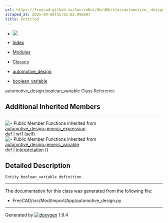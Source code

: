 ```yaml
---
url: https://freecad.github.io/SourceDoc/db/d8b/classautomotive__design_1_1boolean__variable.html
scraped_at: 2025-09-08T15:01:02.996897
title: Untitled
---
```


  * [ ![](https://www.freecad.org/svg/logo-freecad.svg) ](https://freecadweb.org "FreeCAD")
  * [Index](../../index.html "Index")
  * [Modules](../../modules.html "Modules list")
  * [Classes](../../annotated.html "Annotated list")

  * [automotive_design](../../d4/ddf/namespaceautomotive__design.html)
  * [boolean_variable](../../db/d8b/classautomotive__design_1_1boolean__variable.html)

automotive_design.boolean_variable Class Reference

##  Additional Inherited Members  
  
---  
![-](../../closed.png) Public Member Functions inherited from
[automotive_design.generic_expression](../../d3/d52/classautomotive__design_1_1generic__expression.html)  
def | [wr1](../../d3/d52/classautomotive__design_1_1generic__expression.html#aea35213a5e29cdc6cc6a201099976f3e) (self)  
![-](../../closed.png) Public Member Functions inherited from
[automotive_design.generic_variable](../../dc/d1c/classautomotive__design_1_1generic__variable.html)  
def | [interpretation](../../dc/d1c/classautomotive__design_1_1generic__variable.html#a71c0dcd4835d73aea6ee9bb01a4248ed) ()  
  
## Detailed Description

    
    
    Entity boolean_variable definition.

* * *

The documentation for this class was generated from the following file:

  * FreeCAD/src/Mod/Import/App/automotive_design.py

* * *

Generated by
[![doxygen](../../doxygen.svg)](https://www.doxygen.org/index.html) 1.9.4

